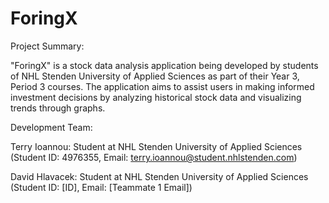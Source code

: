 # ForingX
Project Summary:

"ForingX" is a stock data analysis application being developed by students of NHL Stenden University of Applied Sciences as part of their Year 3, Period 3 courses. The application aims to assist users in making informed investment decisions by analyzing historical stock data and visualizing trends through graphs.

Development Team:

Terry Ioannou: Student at NHL Stenden University of Applied Sciences (Student ID: 4976355, Email: terry.ioannou@student.nhlstenden.com)


David Hlavacek: Student at NHL Stenden University of Applied Sciences (Student ID: [ID], Email: [Teammate 1 Email])
